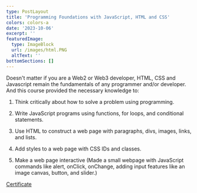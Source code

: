 ```yaml
---
type: PostLayout
title: 'Programming Foundations with JavaScript, HTML and CSS'
colors: colors-a
date: '2023-10-06'
excerpt: ''
featuredImage:
  type: ImageBlock
  url: /images/html.PNG
  altText: ''
bottomSections: []
---
```

Doesn't matter if you are a Web2 or Web3 developer, HTML, CSS and Javascript remain the fundamentals of any programmer and/or developer. And this course provided the necessary knowledge to:

1.  Think critically about how to solve a problem using programming.

2.  Write JavaScript programs using functions, for loops, and conditional statements.

3.  Use HTML to construct a web page with paragraphs, divs, images, links, and lists.

4.  Add styles to a web page with CSS IDs and classes.

5.  Make a web page interactive (Made a small webpage with JavaScript commands like alert, onClick, onChange, adding input features like an image canvas, button, and slider.)

[Certificate](https://www.coursera.org/account/accomplishments/verify/TKZMRFQFG85K?utm_source=link\&utm_medium=certificate\&utm_content=cert_image\&utm_campaign=pdf_header_button\&utm_product=course)



